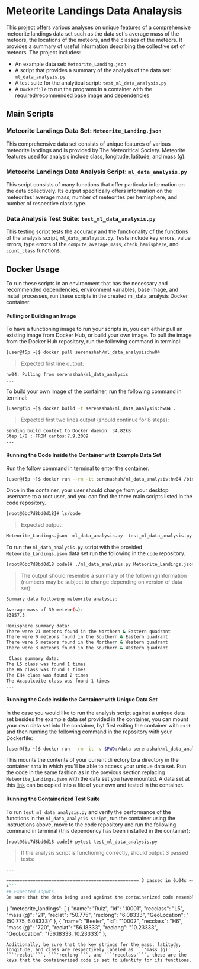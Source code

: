 # Meteorite Landings Data Analaysis
This project offers various analyses on unique features of a comprehensive meteorite landings data set such as the data set's average mass of the meteors, the locations of the meteors, and the classes of the meteors. It provides a summary of useful information describing the collective set of meteors.
The project includes:
- An example data set: ```Meteorite_Landing.json```
- A script that provides a summary of the analysis of the data set: ```ml_data_analysis.py```
- A test suite for the analytical script: ```test_ml_data_analysis.py```
- A ```Dockerfile``` to run the programs in a container with the required/recommended base image and dependencies

## Main Scripts
### Meteorite Landings Data Set: ```Meteorite_Landing.json```
This comprehensive data set consists of unique features of various meteorite landings and is provided by The Meteoritical Society. Meteorite features used for analysis include class, longitude, latitude, and mass (g).

### Meteorite Landings Data Analysis Script: ```ml_data_analysis.py```
This script consists of many functions that offer particular information on the data collectively. Its output specifically offers information on the meteorites' average mass, number of meteorites per hemisphere, and number of respective class type.

### Data Analysis Test Suite: ```test_ml_data_analysis.py```
This testing script tests the accuracy and the functionality of the functions of the analysis script, ```ml_data_analaysis.py```. Tests include key errors, value errors, type errors of the ```compute_average_mass```, ```check_hemisphere```, and ```count_class``` functions. 

## Docker Usage
To run these scripts in an environment that has the necessary and recommended dependencies, environment variables, base image, and install processes, run these scripts in the 
created ml_data_analysis Docker container.
#### Pulling or Building an Image
To have a functioning image to run your scripts in, you can either pull an existing image from Docker Hub, or build your own image. 
To pull the image from the Docker Hub repository, run the following command in terminal:  
```bash
[user@f5p ~]$ docker pull serenashah/ml_data_analysis:hw04 
```
> Expected first line output: 
```sh
hw04: Pulling from serenashah/ml_data_analysis
...
```   
To build your own image of the container, run the following command in terminal:
```sh
[user@f5p ~]$ docker build -t serenashah/ml_data_analysis:hw04 .
```
> Expected first two lines output (should continue for 8 steps): 
```sh
Sending build context to Docker daemon  34.82kB
Step 1/8 : FROM centos:7.9.2009
...
```  
#### Running the Code Inside the Container with Example Data Set
Run the follow command in terminal to enter the container:
```sh
[user@f5p ~]$ docker run --rm -it serenashah/ml_data_analysis:hw04 /bin/bash
```
Once in the container, your user should change from your desktop username to a root user, and you can find the three main scripts listed in the code repository. 
```sh 
[root@6bc7d8bd0d18]# ls/code
```
> Expected output: 
```sh
Meteorite_Landings.json  ml_data_analysis.py  test_ml_data_analysis.py
```
To run the ```ml_data_analysis.py``` script with the provided ```Meteorite_Landings.json``` data set run the following in the ```code``` repository.
```sh
[root@6bc7d8bd0d18 code]# ./ml_data_analysis.py Meteorite_Landings.json
```
> The output should resemble a summary of the following information (numbers may be subject to change depending on version of data set):
```bash 
Summary data following meteorite analysis:

Average mass of 30 meteor(s):
83857.3

Hemisphere summary data:
There were 21 meteors found in the Northern & Eastern quadrant
There were 0 meteors found in the Southern & Eastern quadrant
There were 6 meteors found in the Northern & Western quadrant
There were 3 meteors found in the Southern & Western quadrant

 Class summary data:
The L5 class was found 1 times
The H6 class was found 1 times
The EH4 class was found 2 times
The Acapulcoite class was found 1 times
...
```
#### Running the Code inside the Container with Unique Data Set
In the case you would like to run the analysis script against a unique data set besides the example data set provided in the container, you can mount your own data set into the container, byt first exiting the container with ```exit``` and then running the following command in the repository with your Dockerfile:
```sh
[user@f5p ~]$ docker run --rm -it -v $PWD:/data serenashah/ml_data_analysis:hw04 /bin/bash
```
This mounts the contents of your current directory to a directory in the container ```data``` in which you'll be able to access your unique data set. Run the code in the same fashion as in the previous section replacing ```Meteorite_Landings.json``` with the data set you have mounted.
A data set at this [link](https://raw.githubusercontent.com/wjallen/coe332-sample-data/main/ML_Data_Sample.json) can be copied into a file of your own and tested in the container.
#### Running the Containerized Test Suite
To run ```test_ml_data_analysis.py``` and verify the performance of the functions in the ```ml_data_analysis script```, run the container using the instructions above, move to the code repository and run the following command in terminal (this dependency has been installed in the container):
```sh
[root@6bc7d8bd0d18 code]# pytest test_ml_data_analysis.py
```
> If the analysis script is functioning correctly, should output 3 passed tests:
```sh +
...                                                                                     [100%]

================================================== 3 passed in 0.04s ===================================================
+```
## Expected Inputs
Be sure that the data being used against the containerized code resembles that of ```Meteorite_Landings.json``` in that its structure resembles a dictionary of one key whose values is a list of dictionaries. Expected input may look as follows:
```
{
  "meteorite_landings": [
    {
      "name": "Ruiz",
      "id": "10001",
      "recclass": "L5",
      "mass (g)": "21",
      "reclat": "50.775",
      "reclong": "6.08333",
      "GeoLocation": "(50.775, 6.08333)"
    },
     {
      "name": "Beeler",
      "id": "10002",
      "recclass": "H6",
      "mass (g)": "720",
      "reclat": "56.18333",
      "reclong": "10.23333",
      "GeoLocation": "(56.18333, 10.23333)"
    },
```
Additionally, be sure that the key strings for the mass, latitude, longitude, and class are respectively labeled as ```'mass (g)'```, ```'reclat'```, ```'reclong'```, and ```'recclass'```, these are the keys that the containerized code is set to identify for its functions.
